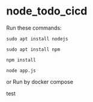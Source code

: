 # node_todo_cicd

Run these commands:


`sudo apt install nodejs`


`sudo apt install npm`


`npm install`

`node app.js`

or Run by docker compose

test

